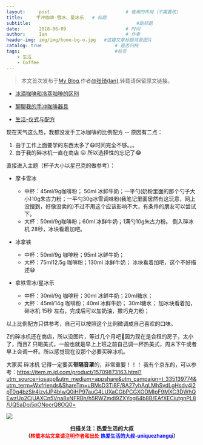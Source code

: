 ```yaml
---
layout:     post             				# 使用的布局（不需要改）
title:     手冲咖啡-雪冰、星冰乐   # 标题 
subtitle:    					  				#副标题
date:       2018-06-09  					# 时间
author:     Ian                  			# 作者
header-img: img/img/home-bg-o.jpg	#这篇文章标题背景图片
catalog: true                        	# 是否归档
tags:                              		#标签
    - 生活
    - Coffee
---
```


> 本文首次发布于[My Blog](http://uniquezhangqi.top),作者[@张琦(Ian)](http://uniquezhangqi.top/about/),转载请保留原文链接。

- [冰滴咖啡和冷萃咖啡的区别](http://uniquezhangqi.top/2018/05/05/%E7%94%9F%E6%B4%BB-%E5%86%B0%E6%BB%B4%E5%92%96%E5%95%A1%E5%92%8C%E5%86%B7%E8%90%83%E5%92%96%E5%95%A1%E7%9A%84%E5%8C%BA%E5%88%AB/)

- [聊聊我的手冲咖啡器具](http://uniquezhangqi.top/2018/04/15/%E7%94%9F%E6%B4%BB-%E8%81%8A%E8%81%8A%E6%88%91%E7%9A%84%E6%89%8B%E5%86%B2%E5%92%96%E5%95%A1%E5%99%A8%E5%85%B7/)

- [生活-仪式与配方](http://uniquezhangqi.top/2018/04/20/%E7%94%9F%E6%B4%BB-%E4%BB%AA%E5%BC%8F%E4%B8%8E%E9%85%8D%E6%96%B9/)

现在天气这么热，我都没发手工冰咖啡的比例配方 -- 原因有二点：
1. 由于工作上面要学的东西太多了😷时间完全不够。。。
2. 由于我的碎冰机一直在商店 😑 所以选择性的忘记了😂

直接进入主题（杯子大小以星巴克的做参考）：

- 摩卡雪冰
	- 中杯：45ml/9g咖啡粉； 50ml 冰鲜牛奶；一平勺(奶粉里面的那个勺子大小)10g朱古力粉；一平勺30g冰雪调味粉(我笔记里面居然有这玩意，网上没搜到，好像没卖的)不过不用这个应该影响不大，有条件的朋友可以尝试下。
	- 大杯：50ml/9g咖啡粉；60ml 冰鲜牛奶；1满勺10g朱古力粉。 
倒入碎冰机 28秒，冰块看着加吧。

- 冰拿铁
	- 中杯：50ml/9g 咖啡粉；95ml 冰鲜牛奶；
	- 大杯：75ml12.5g 咖啡粉；130ml 冰鲜牛奶；
冰块看着加吧，这个不好描述😅

- 拿铁雪冰/星冰乐
	- 中杯：30ml/9g 咖啡粉；30ml 冰鲜牛奶；20ml糖水；
	- 大杯：45ml/14g 咖啡粉；40ml 冰鲜牛奶； 30ml糖水；
加冰块看着加， 碎冰机 15秒 左右，完成后可以加奶油，撒巧克力粉；


以上比例配方只供参考，自己可以按照这个比例微调成自己喜欢的口味。


Z的碎冰机还在商店，所以没图片，等过几个月吧🤣因为现在是合租的房子，太小了，而且Z 只喝美式，一般也就是早上上班之前自己调一杯热美式，周末下午或者早上会调一杯。所以感觉现在没那个必要买碎冰机。


大家买 碎冰机 记得一定要买**带隔音罩**的，非常重要！！！
我有个京东的，可以参考：<https://item.m.jd.com/product/15709873163.html?utm_source=iosapp&utm_medium=appshare&utm_campaign=t_335139774&utm_term=Wxfriends&ShareTm=uBMsD3Ti8F/8A27yhAqLMhSvdLgHsdv4l2pT0g4bzSlr4jzylJP4bIwQ0iHP97auG4LUXaCGbPCGXODMIpF9MXC3DWhQEwzUo2CjUAXCn5Vna8xNFRBh/h5RWZmdi9ZXYog64b8B/EAfXECiutgnPL8/UQSaDoj5pONocrQ8OQ0=>






![](https://ws3.sinaimg.cn/large/006tKfTcgy1fqj5aochgoj309k09kmwz.jpg)
<b><center>扫描关注：热爱生活的大叔</center>
<b><center><font size="2">（<font size="2" color="#FF0000">转载本站文章请注明作者和出处</font> <font size="2" color="#0000FF">热爱生活的大叔-uniquezhangqi</font><font size="2">）</font>
